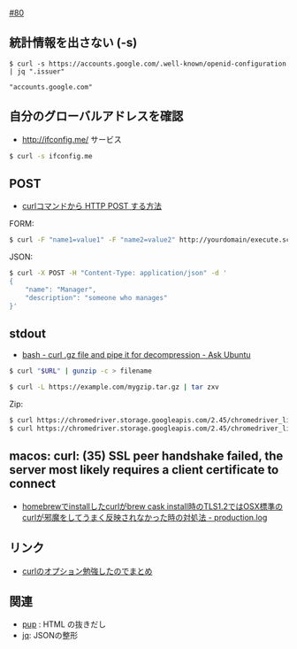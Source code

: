[#80](https://github.com/hdknr/scriptogr.am/issues/80)

## 統計情報を出さない (-s)

```
$ curl -s https://accounts.google.com/.well-known/openid-configuration | jq ".issuer"

"accounts.google.com"
```

## 自分のグローバルアドレスを確認

- http://ifconfig.me/ サービス

~~~bash
$ curl -s ifconfig.me
~~~

## POST

- [curlコマンドから HTTP POST する方法
](https://qiita.com/letsspeak/items/8c7266742371699ab45e)

FORM:

~~~bash
$ curl -F "name1=value1" -F "name2=value2" http://yourdomain/execute.script
~~~

JSON:

~~~bash
$ curl -X POST -H "Content-Type: application/json" -d '
{
    "name": "Manager",
    "description": "someone who manages"
}'
~~~

## stdout

- [bash - curl .gz file and pipe it for decompression - Ask Ubuntu](https://askubuntu.com/questions/538637/curl-gz-file-and-pipe-it-for-decompression)

~~~bash 
$ curl "$URL" | gunzip -c > filename
~~~

~~~bash 
$ curl -L https://example.com/mygzip.tar.gz | tar zxv
~~~

Zip:

~~~bash
$ curl https://chromedriver.storage.googleapis.com/2.45/chromedriver_linux64.zip | jar xv
$ curl https://chromedriver.storage.googleapis.com/2.45/chromedriver_linux64.zip | bsdtar -xvf-
~~~

## macos: curl: (35) SSL peer handshake failed, the server most likely requires a client certificate to connect

- [homebrewでinstallしたcurlがbrew cask install時のTLS1.2ではOSX標準のcurlが邪魔をしてうまく反映されなかった時の対処法 - production.log](http://blog.naoshihoshi.com/entry/2016/11/10/083000)


## リンク

- [curlのオプション勉強したのでまとめ](http://d.hatena.ne.jp/hogem/20091122/1258863440)

## 関連

- [pup](pup.md) : HTML の抜きだし
- [jq](jq.md): JSONの整形
